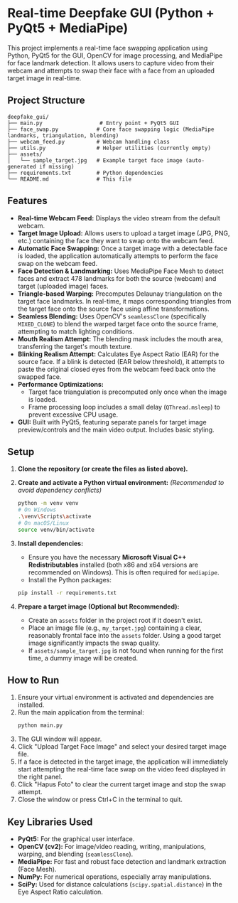 # Real-time Deepfake GUI (Python + PyQt5 + MediaPipe)

This project implements a real-time face swapping application using Python, PyQt5 for the GUI, OpenCV for image processing, and MediaPipe for face landmark detection. It allows users to capture video from their webcam and attempts to swap their face with a face from an uploaded target image in real-time.

## Project Structure

```
deepfake_gui/
├── main.py                  # Entry point + PyQt5 GUI
├── face_swap.py            # Core face swapping logic (MediaPipe landmarks, triangulation, blending)
├── webcam_feed.py          # Webcam handling class
├── utils.py                # Helper utilities (currently empty)
├── assets/
│   └── sample_target.jpg   # Example target face image (auto-generated if missing)
├── requirements.txt        # Python dependencies
└── README.md               # This file
```

## Features

- **Real-time Webcam Feed:** Displays the video stream from the default webcam.
- **Target Image Upload:** Allows users to upload a target image (JPG, PNG, etc.) containing the face they want to swap onto the webcam feed.
- **Automatic Face Swapping:** Once a target image with a detectable face is loaded, the application automatically attempts to perform the face swap on the webcam feed.
- **Face Detection & Landmarking:** Uses MediaPipe Face Mesh to detect faces and extract 478 landmarks for both the source (webcam) and target (uploaded image) faces.
- **Triangle-based Warping:** Precomputes Delaunay triangulation on the target face landmarks. In real-time, it maps corresponding triangles from the target face onto the source face using affine transformations.
- **Seamless Blending:** Uses OpenCV's `seamlessClone` (specifically `MIXED_CLONE`) to blend the warped target face onto the source frame, attempting to match lighting conditions.
- **Mouth Realism Attempt:** The blending mask includes the mouth area, transferring the target's mouth texture.
- **Blinking Realism Attempt:** Calculates Eye Aspect Ratio (EAR) for the source face. If a blink is detected (EAR below threshold), it attempts to paste the original closed eyes from the webcam feed back onto the swapped face.
- **Performance Optimizations:**
  - Target face triangulation is precomputed only once when the image is loaded.
  - Frame processing loop includes a small delay (`QThread.msleep`) to prevent excessive CPU usage.
- **GUI:** Built with PyQt5, featuring separate panels for target image preview/controls and the main video output. Includes basic styling.

## Setup

1.  **Clone the repository (or create the files as listed above).**

2.  **Create and activate a Python virtual environment:**
    _(Recommended to avoid dependency conflicts)_

    ```bash
    python -m venv venv
    # On Windows
    .\venv\Scripts\activate
    # On macOS/Linux
    source venv/bin/activate
    ```

3.  **Install dependencies:**

    - Ensure you have the necessary **Microsoft Visual C++ Redistributables** installed (both x86 and x64 versions are recommended on Windows). This is often required for `mediapipe`.
    - Install the Python packages:

    ```bash
    pip install -r requirements.txt
    ```

4.  **Prepare a target image (Optional but Recommended):**
    - Create an `assets` folder in the project root if it doesn't exist.
    - Place an image file (e.g., `my_target.jpg`) containing a clear, reasonably frontal face into the `assets` folder. Using a good target image significantly impacts the swap quality.
    - If `assets/sample_target.jpg` is not found when running for the first time, a dummy image will be created.

## How to Run

1.  Ensure your virtual environment is activated and dependencies are installed.
2.  Run the main application from the terminal:
    ```bash
    python main.py
    ```
3.  The GUI window will appear.
4.  Click "Upload Target Face Image" and select your desired target image file.
5.  If a face is detected in the target image, the application will immediately start attempting the real-time face swap on the video feed displayed in the right panel.
6.  Click "Hapus Foto" to clear the current target image and stop the swap attempt.
7.  Close the window or press Ctrl+C in the terminal to quit.

## Key Libraries Used

- **PyQt5:** For the graphical user interface.
- **OpenCV (cv2):** For image/video reading, writing, manipulations, warping, and blending (`seamlessClone`).
- **MediaPipe:** For fast and robust face detection and landmark extraction (Face Mesh).
- **NumPy:** For numerical operations, especially array manipulations.
- **SciPy:** Used for distance calculations (`scipy.spatial.distance`) in the Eye Aspect Ratio calculation.
